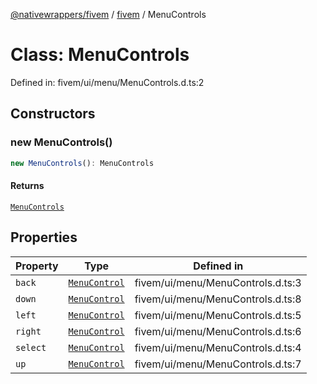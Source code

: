 [@nativewrappers/fivem](../../README.md) / [fivem](../README.md) / MenuControls

# Class: MenuControls

Defined in: fivem/ui/menu/MenuControls.d.ts:2

## Constructors

### new MenuControls()

```ts
new MenuControls(): MenuControls
```

#### Returns

[`MenuControls`](MenuControls.md)

## Properties

| Property | Type | Defined in |
| ------ | ------ | ------ |
| <a id="back"></a> `back` | [`MenuControl`](MenuControl.md) | fivem/ui/menu/MenuControls.d.ts:3 |
| <a id="down"></a> `down` | [`MenuControl`](MenuControl.md) | fivem/ui/menu/MenuControls.d.ts:8 |
| <a id="left"></a> `left` | [`MenuControl`](MenuControl.md) | fivem/ui/menu/MenuControls.d.ts:5 |
| <a id="right"></a> `right` | [`MenuControl`](MenuControl.md) | fivem/ui/menu/MenuControls.d.ts:6 |
| <a id="select"></a> `select` | [`MenuControl`](MenuControl.md) | fivem/ui/menu/MenuControls.d.ts:4 |
| <a id="up"></a> `up` | [`MenuControl`](MenuControl.md) | fivem/ui/menu/MenuControls.d.ts:7 |
